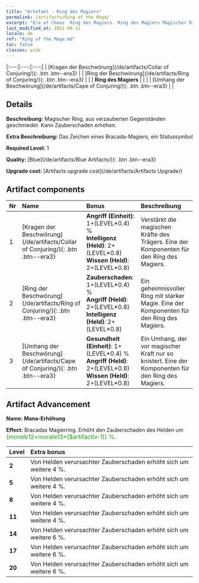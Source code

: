 ```yaml
---
title: "Artefakt - Ring des Magiers"
permalink: /artifacts/Ring of the Mage/
excerpt: "Era of Chaos  Ring des Magiers. Ring des Magiers Magischer Ring, aus verzauberten Gegenständen geschmiedet. Kann Zauberschaden erhöhen."
last_modified_at: 2021-04-11
locale: de
ref: "Ring of the Mage.md"
toc: false
classes: wide
---
```


  |:---:|:---:|:---:| 
  | [Kragen der Beschwörung](/de/artifacts/Collar of Conjuring/){: .btn .btn--era3} |   | [Ring der Beschwörung](/de/artifacts/Ring of Conjuring/){: .btn .btn--era3} | 
  |   | **Ring des Magiers** |  | 
  |   | [Umhang der Beschwörung](/de/artifacts/Cape of Conjuring/){: .btn .btn--era3} |   | 


## Details

 **Beschreibung:** Magischer Ring, aus verzauberten Gegenständen geschmiedet. Kann Zauberschaden erhöhen.

 **Extra Beschreibung:** Das Zeichen eines Bracada-Magiers, ein Statussymbol

 **Required Level:** 1

 **Quality:** [Blue](/de/artifacts/Blue Artifacts/){: .btn .btn--era3}

 **Upgrade cost:** [Artifacts upgrade cost](/de/artifacts/Artifacts Upgrade/)



## Artifact components

  | Nr |    Name    |   Bonus | Beschreibung | 
  |:---|:-----------|:--------|:------------| 
  | 1 | [Kragen der Beschwörung](/de/artifacts/Collar of Conjuring/){: .btn .btn--era3} | **Angriff (Einheit)**: 1+(LEVEL\*0.4) %<br/>**Intelligenz (Held)**: 2+(LEVEL\*0.8)<br/>**Wissen (Held)**: 2+(LEVEL\*0.8) | Verstärkt die magischen Kräfte des Trägers. Eine der Komponenten für den Ring des Magiers. | 
  | 2 | [Ring der Beschwörung](/de/artifacts/Ring of Conjuring/){: .btn .btn--era3} | **Zauberschaden**: 1+(LEVEL\*0.4) %<br/>**Angriff (Held)**: 2+(LEVEL\*0.8)<br/>**Intelligenz (Held)**: 2+(LEVEL\*0.8) | Ein geheimnisvoller Ring mit starker Magie. Eine der Komponenten für den Ring des Magiers. | 
  | 3 | [Umhang der Beschwörung](/de/artifacts/Cape of Conjuring/){: .btn .btn--era3} | **Gesundheit (Einheit)**: 1+(LEVEL\*0.4) %<br/>**Angriff (Held)**: 2+(LEVEL\*0.8)<br/>**Wissen (Held)**: 2+(LEVEL\*0.8) | Ein Umhang, der vor magischer Kraft nur so knistert. Eine der Komponenten für den Ring des Magiers. | 


## Artifact Advancement

 **Name: Mana-Erhöhung**

 **Effect:** Bracadas Magierring. Erhöht den Zauberschaden des Helden um <span style="color: #1ca216;font-size:16px">{$morale12+$morale13*($artifactlv-1)} %</span>.

  |  Level  |    Extra bonus  | 
  |:--------|:----------------| 
  | **2** | Von Helden verursachter Zauberschaden erhöht sich um weitere 4 %. | 
  | **5** | Von Helden verursachter Zauberschaden erhöht sich um weitere 4 %. | 
  | **8** | Von Helden verursachter Zauberschaden erhöht sich um weitere 4 %. | 
  | **11** | Von Helden verursachter Zauberschaden erhöht sich um weitere 4 %. | 
  | **14** | Von Helden verursachter Zauberschaden erhöht sich um weitere 6 %. | 
  | **17** | Von Helden verursachter Zauberschaden erhöht sich um weitere 6 %. | 
  | **20** | Von Helden verursachter Zauberschaden erhöht sich um weitere 6 %. | 
